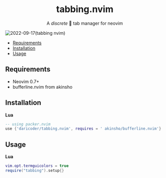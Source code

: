 <h1 align="center">
tabbing.nvim
</h1>

<p align="center">A <i>discrete</i> 💅 tab manager for neovim

![2022-09-17(tabbing nvim)](https://user-images.githubusercontent.com/64455469/190948158-b99a7e24-9015-4c3b-94c8-954b690546db.gif)

- [Requirements](#requirements)
- [Installation](#installation)
- [Usage](#usage)

## Requirements

- Neovim 0.7+
- bufferline.nvim from akinsho

## Installation

**Lua**

```lua
-- using packer.nvim
use {'daricoder/tabbing.nvim', requires = ' akinsho/bufferline.nvim'}
```

## Usage
**Lua**

```lua
vim.opt.termguicolors = true
require("tabbing").setup{}
```

